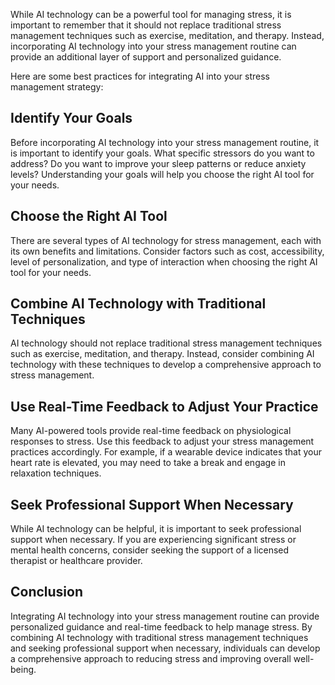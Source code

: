 
While AI technology can be a powerful tool for managing stress, it is important to remember that it should not replace traditional stress management techniques such as exercise, meditation, and therapy. Instead, incorporating AI technology into your stress management routine can provide an additional layer of support and personalized guidance.

Here are some best practices for integrating AI into your stress management strategy:

Identify Your Goals
-------------------

Before incorporating AI technology into your stress management routine, it is important to identify your goals. What specific stressors do you want to address? Do you want to improve your sleep patterns or reduce anxiety levels? Understanding your goals will help you choose the right AI tool for your needs.

Choose the Right AI Tool
------------------------

There are several types of AI technology for stress management, each with its own benefits and limitations. Consider factors such as cost, accessibility, level of personalization, and type of interaction when choosing the right AI tool for your needs.

Combine AI Technology with Traditional Techniques
-------------------------------------------------

AI technology should not replace traditional stress management techniques such as exercise, meditation, and therapy. Instead, consider combining AI technology with these techniques to develop a comprehensive approach to stress management.

Use Real-Time Feedback to Adjust Your Practice
----------------------------------------------

Many AI-powered tools provide real-time feedback on physiological responses to stress. Use this feedback to adjust your stress management practices accordingly. For example, if a wearable device indicates that your heart rate is elevated, you may need to take a break and engage in relaxation techniques.

Seek Professional Support When Necessary
----------------------------------------

While AI technology can be helpful, it is important to seek professional support when necessary. If you are experiencing significant stress or mental health concerns, consider seeking the support of a licensed therapist or healthcare provider.

Conclusion
----------

Integrating AI technology into your stress management routine can provide personalized guidance and real-time feedback to help manage stress. By combining AI technology with traditional stress management techniques and seeking professional support when necessary, individuals can develop a comprehensive approach to reducing stress and improving overall well-being.

